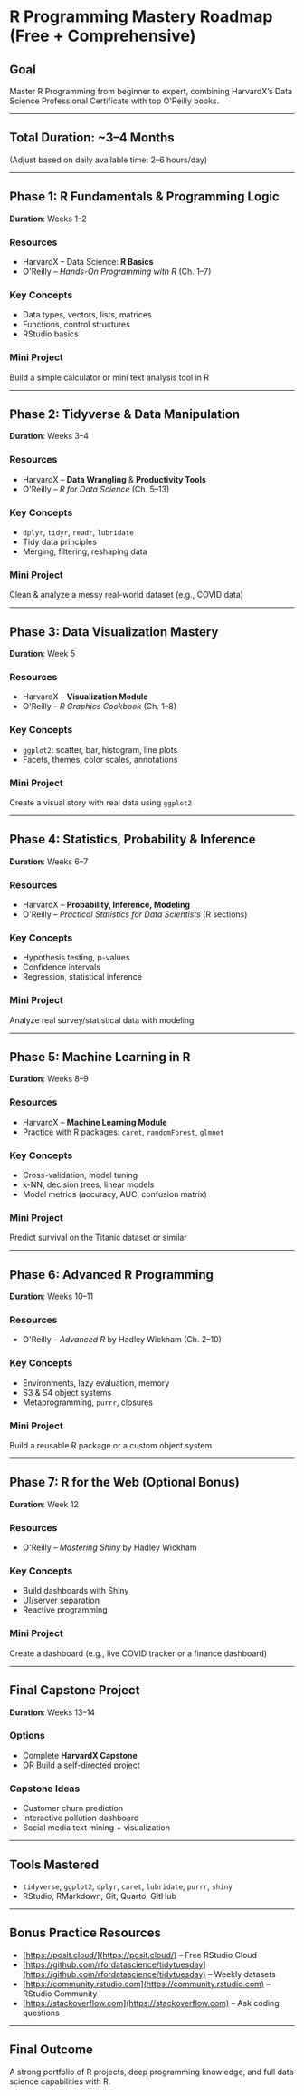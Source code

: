 # R Programming Mastery Roadmap (Free + Comprehensive)

## Goal
Master R Programming from beginner to expert, combining HarvardX’s Data Science Professional Certificate with top O'Reilly books.

---

## Total Duration: ~3–4 Months  
(Adjust based on daily available time: 2–6 hours/day)

---

## Phase 1: R Fundamentals & Programming Logic  
**Duration**: Weeks 1–2  

### Resources
- HarvardX – Data Science: **R Basics**
- O'Reilly – *Hands-On Programming with R* (Ch. 1–7)

### Key Concepts
- Data types, vectors, lists, matrices
- Functions, control structures
- RStudio basics

### Mini Project
Build a simple calculator or mini text analysis tool in R

---

## Phase 2: Tidyverse & Data Manipulation  
**Duration**: Weeks 3–4  

### Resources
- HarvardX – **Data Wrangling** & **Productivity Tools**
- O'Reilly – *R for Data Science* (Ch. 5–13)

### Key Concepts
- `dplyr`, `tidyr`, `readr`, `lubridate`
- Tidy data principles
- Merging, filtering, reshaping data

### Mini Project
Clean & analyze a messy real-world dataset (e.g., COVID data)

---

## Phase 3: Data Visualization Mastery  
**Duration**: Week 5  

### Resources
- HarvardX – **Visualization Module**
- O'Reilly – *R Graphics Cookbook* (Ch. 1–8)

### Key Concepts
- `ggplot2`: scatter, bar, histogram, line plots
- Facets, themes, color scales, annotations

### Mini Project
Create a visual story with real data using `ggplot2`

---

## Phase 4: Statistics, Probability & Inference  
**Duration**: Weeks 6–7  

### Resources
- HarvardX – **Probability, Inference, Modeling**
- O'Reilly – *Practical Statistics for Data Scientists* (R sections)

### Key Concepts
- Hypothesis testing, p-values
- Confidence intervals
- Regression, statistical inference

### Mini Project
Analyze real survey/statistical data with modeling

---

## Phase 5: Machine Learning in R  
**Duration**: Weeks 8–9  

### Resources
- HarvardX – **Machine Learning Module**
- Practice with R packages: `caret`, `randomForest`, `glmnet`

### Key Concepts
- Cross-validation, model tuning
- k-NN, decision trees, linear models
- Model metrics (accuracy, AUC, confusion matrix)

### Mini Project
Predict survival on the Titanic dataset or similar

---

## Phase 6: Advanced R Programming  
**Duration**: Weeks 10–11  

### Resources
- O'Reilly – *Advanced R* by Hadley Wickham (Ch. 2–10)

### Key Concepts
- Environments, lazy evaluation, memory
- S3 & S4 object systems
- Metaprogramming, `purrr`, closures

### Mini Project
Build a reusable R package or a custom object system

---

## Phase 7: R for the Web (Optional Bonus)  
**Duration**: Week 12  

### Resources
- O'Reilly – *Mastering Shiny* by Hadley Wickham

### Key Concepts
- Build dashboards with Shiny
- UI/server separation
- Reactive programming

### Mini Project
Create a dashboard (e.g., live COVID tracker or a finance dashboard)

---

## Final Capstone Project  
**Duration**: Weeks 13–14  

### Options
- Complete **HarvardX Capstone**
- OR Build a self-directed project

### Capstone Ideas
- Customer churn prediction
- Interactive pollution dashboard
- Social media text mining + visualization

---

## Tools Mastered
- `tidyverse`, `ggplot2`, `dplyr`, `caret`, `lubridate`, `purrr`, `shiny`
- RStudio, RMarkdown, Git, Quarto, GitHub

---

## Bonus Practice Resources
- [https://posit.cloud/](https://posit.cloud/) – Free RStudio Cloud  
- [https://github.com/rfordatascience/tidytuesday](https://github.com/rfordatascience/tidytuesday) – Weekly datasets  
- [https://community.rstudio.com](https://community.rstudio.com) – RStudio Community  
- [https://stackoverflow.com](https://stackoverflow.com) – Ask coding questions  

---

## Final Outcome
A strong portfolio of R projects, deep programming knowledge, and full data science capabilities with R.

